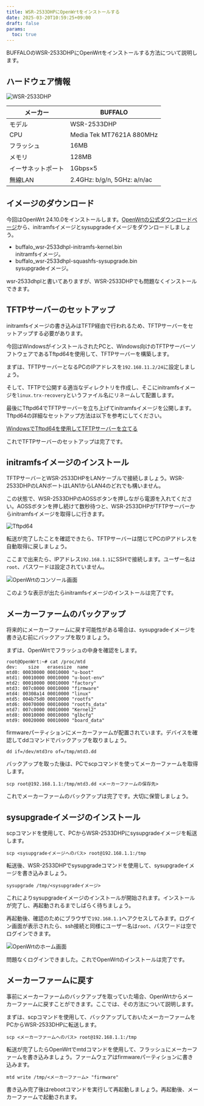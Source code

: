 ```yaml
---
title: WSR-2533DHPにOpenWrtをインストールする
date: 2025-03-20T10:59:25+09:00
draft: false
params:
  toc: true
---
```


BUFFALOのWSR-2533DHPにOpenWrtをインストールする方法について説明します。

## ハードウェア情報

![WSR-2533DHP](images/wsr-2533dhp.webp)

| メーカー           | BUFFALO                     |
| ------------------ | --------------------------- |
| モデル             | WSR-2533DHP                 |
| CPU                | Media Tek MT7621A 880MHz    |
| フラッシュ         | 16MB                        |
| メモリ             | 128MB                       |
| イーサネットポート | 1Gbps×5                    |
| 無線LAN            | 2.4GHz: b/g/n, 5GHz: a/n/ac |

## イメージのダウンロード

今回はOpenWrt 24.10.0をインストールします。[OpenWrtの公式ダウンロードページ](https://downloads.openwrt.org/releases/24.10.0/targets/ramips/mt7621/)から、initramfsイメージとsysupgradeイメージをダウンロードしましょう。

- buffalo_wsr-2533dhpl-initramfs-kernel.bin  
  initramfsイメージ。
- buffalo_wsr-2533dhpl-squashfs-sysupgrade.bin  
  sysupgradeイメージ。

wsr-2533dhplと書いてありますが、WSR-2533DHPでも問題なくインストールできます。

## TFTPサーバーのセットアップ

initramfsイメージの書き込みはTFTP経由で行われるため、TFTPサーバーをセットアップする必要があります。

今回はWindowsがインストールされたPCと、Windows向けのTFTPサーバーソフトウェアであるTftpd64を使用して、TFTPサーバーを構築します。

まずは、TFTPサーバーとなるPCのIPアドレスを`192.168.11.2/24`に設定しましょう。

そして、TFTPで公開する適当なディレクトリを作成し、そこにinitramfsイメージを`linux.trx-recovery`というファイル名にリネームして配置します。

最後にTftpd64でTFTPサーバーを立ち上げてinitramfsイメージを公開します。Tftpd64の詳細なセットアップ方法は以下を参考にしてください。

[WindowsでTftpd64を使用してTFTPサーバーを立てる](/blog/setup-tftp-server-on-windows-using-tftpd64)

これでTFTPサーバーのセットアップは完了です。

## initramfsイメージのインストール

TFTPサーバーとWSR-2533DHPをLANケーブルで接続しましょう。WSR-2533DHPのLANポートはLAN1からLAN4のどれでも構いません。

この状態で、WSR-2533DHPのAOSSボタンを押しながら電源を入れてください。AOSSボタンを押し続けて数秒待つと、WSR-2533DHPがTFTPサーバーからinitramfsイメージを取得しに行きます。

![Tftpd64](images/tftpd64.webp)

転送が完了したことを確認できたら、TFTPサーバーは閉じてPCのIPアドレスを自動取得に戻しましょう。

ここまで出来たら、IPアドレス`192.168.1.1`にSSHで接続します。ユーザー名は`root`、パスワードは設定されていません。

![OpenWrtのコンソール画面](images/openwrt-ssh.webp)

このような表示が出たらinitramfsイメージのインストールは完了です。

## メーカーファームのバックアップ

将来的にメーカーファームに戻す可能性がある場合は、sysupgradeイメージを書き込む前にバックアップを取りましょう。

まずは、OpenWrtでフラッシュの中身を確認をします。

```
root@OpenWrt:~# cat /proc/mtd
dev:    size   erasesize  name
mtd0: 00030000 00010000 "u-boot"
mtd1: 00010000 00010000 "u-boot-env"
mtd2: 00010000 00010000 "factory"
mtd3: 007c0000 00010000 "firmware"
mtd4: 00308a14 00010000 "linux"
mtd5: 004b75d0 00010000 "rootfs"
mtd6: 00070000 00010000 "rootfs_data"
mtd7: 007c0000 00010000 "Kernel2"
mtd8: 00010000 00010000 "glbcfg"
mtd9: 00020000 00010000 "board_data"
```

firmwareパーティションにメーカーファームが配置されています。デバイスを確認してddコマンドでバックアップを取りましょう。

```
dd if=/dev/mtd3ro of=/tmp/mtd3.dd
```

バックアップを取った後は、PCでscpコマンドを使ってメーカーファームを取得します。

```
scp root@192.168.1.1:/tmp/mtd3.dd <メーカーファームの保存先>
```

これでメーカーファームのバックアップは完了です。大切に保管しましょう。

## sysupgradeイメージのインストール

scpコマンドを使用して、PCからWSR-2533DHPにsysupgradeイメージを転送します。

```
scp <sysupgradeイメージへのパス> root@192.168.1.1:/tmp
```

転送後、WSR-2533DHPでsysupgradeコマンドを使用して、sysupgradeイメージを書き込みましょう。

```
sysupgrade /tmp/<sysupgradeイメージ>
```

これによりsysupgradeイメージのインストールが開始されます。インストールが完了し、再起動されるまでしばらく待ちましょう。

再起動後、確認のためにブラウザで`192.168.1.1`へアクセスしてみます。ログイン画面が表示されたら、ssh接続と同様にユーザー名は`root`、パスワードは空でログインできます。

![OpenWrtのホーム画面](images/openwrt-home.webp)

問題なくログインできました。これでOpenWrtのインストールは完了です。

## メーカーファームに戻す

事前にメーカーファームのバックアップを取っていた場合、OpenWrtからメーカーファームに戻すことができます。ここでは、その方法について説明します。

まずは、scpコマンドを使用して、バックアップしておいたメーカーファームをPCからWSR-2533DHPに転送します。

```
scp <メーカーファームへのパス> root@192.168.1.1:/tmp
```

転送が完了したらOpenWrtでmtdコマンドを使用して、フラッシュにメーカーファームを書き込みましょう。ファームウェアはfirmwareパーティションに書き込みます。

```
mtd write /tmp/<メーカーファーム> "firmware"
```

書き込み完了後はrebootコマンドを実行して再起動しましょう。再起動後、メーカーファームで起動されます。
